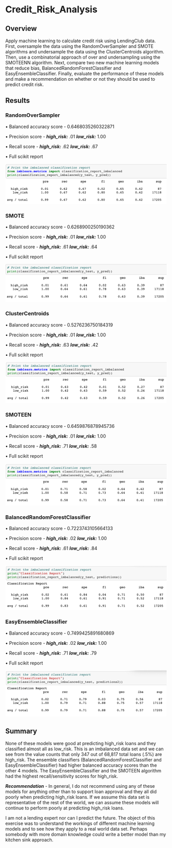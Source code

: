 # Credit_Risk_Analysis
## Overview
Apply machine learning to calculate credit risk using LendingClub data.  First, oversample the data using the RandomOverSampler and SMOTE algorithms and undersample the data using the ClusterCentroids algorithm. Then, use a combinatorial approach of over and undersampling using the SMOTEENN algorithm.  Next, compare two new machine learning models that reduce bias, BalancedRandomForestClassifier and EasyEnsembleClassifier. Finally, evaluate the performance of these models and make a recommendation on whether or not they should be used to predict credit risk.
## Results
### RandomOverSampler
• Balanced accuracy score - 0.6468035260322871

• Precision score - ***high_risk:*** .01 ***low_risk:*** 1.00

• Recall score - ***high_risk:*** .62 ***low_risk:*** .67

• Full scikit report

<p align="center"><img src="https://github.com/jzebker/Credit_Risk_Analysis/blob/main/img/imbClassReportROS.png?raw=true"></p>

### SMOTE
• Balanced accuracy score - 0.6268900250190362

• Precision score - ***high_risk:*** .01 ***low_risk:*** 1.00

• Recall score - ***high_risk:*** .61 ***low_risk:*** .64

• Full scikit report

<p align="center"><img src="https://github.com/jzebker/Credit_Risk_Analysis/blob/main/img/imbClassReportSMOTE.png?raw=true"></p>

### ClusterCentroids
• Balanced accuracy score - 0.5276236750184319

• Precision score - ***high_risk:*** .01 ***low_risk:*** 1.00

• Recall score - ***high_risk:*** .63 ***low_risk:*** .42

• Full scikit report

<p align="center"><img src="https://github.com/jzebker/Credit_Risk_Analysis/blob/main/img/imbClassReportCC.png?raw=true"></p>

### SMOTEEN
• Balanced accuracy score - 0.6459876878945736

• Precision score - ***high_risk:*** .01 ***low_risk:*** 1.00

• Recall score - ***high_risk:*** .71 ***low_risk:*** .58

• Full scikit report

<p align="center"><img src="https://github.com/jzebker/Credit_Risk_Analysis/blob/main/img/imbClassReportSMOTEEN.png?raw=true"></p>

### BalancedRandomForestClassifier
• Balanced accuracy score - 0.7223743105664133

• Precision score - ***high_risk:*** .02 ***low_risk:*** 1.00

• Recall score - ***high_risk:*** .61 ***low_risk:*** .84

• Full scikit report

<p align="center"><img src="https://github.com/jzebker/Credit_Risk_Analysis/blob/main/img/imbClassReportBRFC.png?raw=true"></p>

### EasyEnsembleClassifier
• Balanced accuracy score - 0.7499425891680869

• Precision score - ***high_risk:*** .02 ***low_risk:*** 1.00

• Recall score - ***high_risk:*** .71 ***low_risk:*** .79

• Full scikit report

<p align="center"><img src="https://github.com/jzebker/Credit_Risk_Analysis/blob/main/img/imbClassReportEE.png?raw=true"></p>

## Summary
None of these models were good at predicting high_risk loans and they classified almost all as low_risk.  This is an imbalanced data set and we can see from the value counts that only 347 out of 68,817 total loans (.5%) are high_risk.  The ensemble classifiers (BalancedRandomForestClassifier and EasyEnsembleClassifier) had higher balanced accuracy scores than the other 4 models.  The EasyEnsembleClassifier and the SMOTEEN algorithm had the highest recall/sensitivity scores for high_risk.

***Recommendation*** - In general, I do not recommend using any of these models for anything other than to support loan approval and they all did poorly when predicting high_risk loans.  If we assume this data set is representative of the rest of the world, we can assume these models will continue to perform poorly at predicting high_risk loans.  

I am not a lending expert nor can I predict the future.  The object of this exercise was to understand the workings of different machine learning models and to see how they apply to a real world data set.  Perhaps somebody with more domain knowledge could write a better model than my kitchen sink approach.

